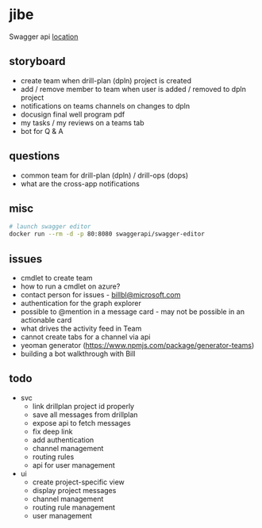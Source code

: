 # jibe

Swagger api [location](./config/swagger.json)

## storyboard

* create team when drill-plan (dpln) project is created
* add / remove member to team when user is added / removed to dpln project
* notifications on teams channels on changes to dpln
* docusign final well program pdf
* my tasks / my reviews on a teams tab
* bot for Q & A

## questions

* common team for drill-plan (dpln) / drill-ops (dops)
* what are the cross-app notifications

## misc

```bash
# launch swagger editor
docker run --rm -d -p 80:8080 swaggerapi/swagger-editor
```

## issues

* cmdlet to create team
* how to run a cmdlet on azure?
* contact person for issues - billbl@microsoft.com
* authentication for the graph explorer
* possible to @mention in a message card - may not be possible in an actionable card
* what drives the activity feed in Team
* cannot create tabs for a channel via api
* yeoman generator (https://www.npmjs.com/package/generator-teams)
* building a bot walkthrough with Bill

## todo

* svc
  * link drillplan project id properly
  * save all messages from drillplan
  * expose api to fetch messages
  * fix deep link
  * add authentication
  * channel management
  * routing rules
  * api for user management
* ui
  * create project-specific view
  * display project messages
  * channel management
  * routing rule management
  * user management